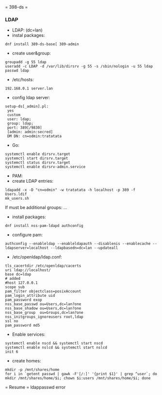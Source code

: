 = 398-ds =
### LDAP
* LDAP:
(dc=lan)
 * instal packages:
```
dnf install 389-ds-base[ 389-admin
```
 * create user&group:
```
groupadd -g 55 ldap
useradd -c LDAP -d /var/lib/dirsrv -g 55 -s /sbin/nologin -u 55 ldap
passwd ldap
```
 * /etc/hosts:
```
192.168.0.1 server.lan
```
 * config ldap server:
```
setup-ds[_admin].pl:
 yes
 custom
 user: ldap;
 group: ldap;
 port: 389[/9830]
 [admin: admin:secred]
 DM DN: cn=odmin:tratatata
```
 * Go:
```
systemctl enable dirsrv.target
systemctl start dirsrv.target
systemctl status dirsrv.target
systemctl enable dirsrv-admin.service
```
* PAM:
 * create LDAP entries:
```
ldapadd -x -D "cn=odmin" -w tratatata -h localhost -p 389 -f Users.ldif
mk_users.sh
```
If must be additional groups: ...
 * install packages:
```
dnf install nss-pam-ldapd authconfig
```
 * configure pam:
```
authconfig --enableldap --enableldapauth --disablenis --enablecache --ldapserver=localhost --ldapbasedn=dc=lan --updateall
```
 * /etc/openldap/ldap.conf:
```
tls_cacertdir /etc/openldap/cacerts
uri ldap://localhost/
base dc=ldap
# added
#host 127.0.0.1
scope sub
pam_filter objectclass=posixAccount
pam_login_attribute uid
pam_password exop
nss_base_passwd ou=Users,dc=lan?one
nss_base_shadow ou=Users,dc=lan?one
nss_base_group  ou=Groups,dc=lan?one
nss_initgroups_ignoreusers root,ldap
ssl no
pam_password md5
```
 * Enable services:
```
systemctl enable nscd && systemctl start nscd
systemctl enable nslcd && systemctl start nslcd
init 6
```
 * create homes:
```
mkdir -p /mnt/shares/home
for i in `getent passwd | gawk -F'[/:]' '{print $1}' | grep ^user`; do mkdir /mnt/shares/home/$i; chown $i:users /mnt/shares/home/$i; done
```

= Resume =
ldappasswd error

